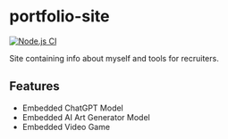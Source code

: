 # portfolio-site
[![Node.js CI](https://github.com/TheHungryBandito/portfolio-site/actions/workflows/node.js.yml/badge.svg?branch=main)](https://github.com/TheHungryBandito/portfolio-site/actions/workflows/node.js.yml)

Site containing info about myself and tools for recruiters.

## Features
- Embedded ChatGPT Model
- Embedded AI Art Generator Model
- Embedded Video Game
